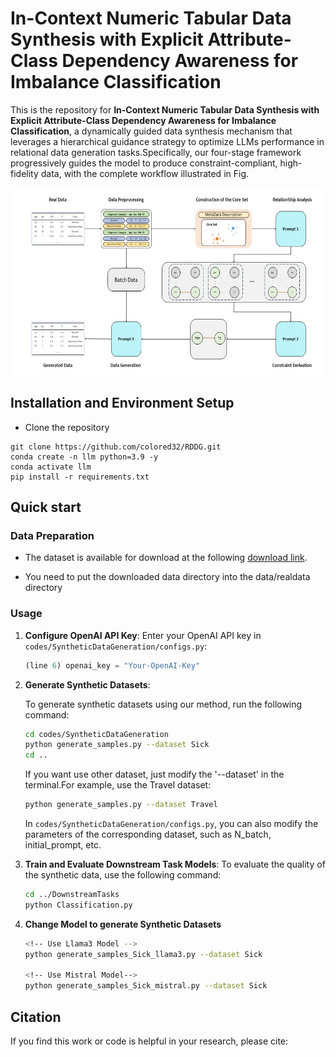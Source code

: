 # In-Context Numeric Tabular Data Synthesis with Explicit Attribute-Class Dependency Awareness for Imbalance Classification

This is the repository for **In-Context Numeric Tabular Data Synthesis with Explicit Attribute-Class Dependency Awareness for Imbalance Classification**, a dynamically guided data synthesis mechanism that leverages a hierarchical guidance strategy to optimize LLMs performance in relational data generation tasks.Specifically, our four-stage framework progressively guides the model to produce constraint-compliant, high-fidelity data, with the complete workflow illustrated in Fig. 

<div style="text-align: center;">
    <img src="img/structure.jpg" width="600" height="300" />
</div>

## Installation and Environment Setup

* Clone the repository
```shell
git clone https://github.com/colored32/RDDG.git
conda create -n llm python=3.9 -y
conda activate llm
pip install -r requirements.txt
```

## Quick start

### Data Preparation

* The  dataset is available for download at the following [download link](https://drive.google.com/drive/folders/11MV-PEMVLB8xUGUh3kiTEHr1UewmwiQg?usp=drive_link).  

* You need to put the downloaded data directory into the data/realdata directory

### Usage

1. **Configure OpenAI API Key**: Enter your OpenAI API key in `codes/SyntheticDataGeneration/configs.py`:

   ```python
   (line 6) openai_key = "Your-OpenAI-Key"
   ```

2. **Generate Synthetic Datasets**: 

   To generate synthetic datasets using our method, run the following command:

   ```bash
   cd codes/SyntheticDataGeneration
   python generate_samples.py --dataset Sick
   cd ..
   ```

   If you want use other dataset, just modify the '--dataset' in the terminal.For example, use the Travel dataset:
   ```bash
   python generate_samples.py --dataset Travel
   ```

   In `codes/SyntheticDataGeneration/configs.py`, you can also modify the parameters of the corresponding dataset, such as N_batch, initial_prompt, etc.

3. **Train and Evaluate Downstream Task Models**:
   To evaluate the quality of the synthetic data, use the following command:

   ```bash
   cd ../DownstreamTasks
   python Classification.py    
   ```
4. **Change Model to generate Synthetic Datasets**

   ```bash
   <!-- Use Llama3 Model -->
   python generate_samples_Sick_llama3.py --dataset Sick

   <!-- Use Mistral Model-->
   python generate_samples_Sick_mistral.py --dataset Sick
   ```

## Citation

If you find this work or code is helpful in your research, please cite:
```

```

